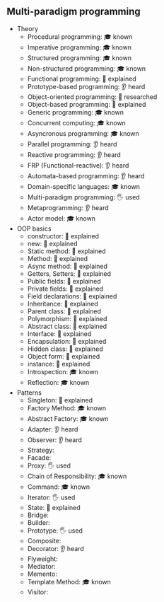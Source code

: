 ## Multi-paradigm programming

- Theory
  - Procedural programming: 🎓 known
  - Imperative programming: 🎓 known
  - Structured programming: 🎓 known
  - Non-structured programming: 🎓 known
  - Functional programming: 🙋 explained
  - Prototype-based programming: 👂 heard
  - Object-oriented programming: 🔬 researched
  - Object-based programming: 🙋 explained
  - Generic programming: 🎓 known
  - Concurrent computing: 🎓 known
  - Asyncronous programming: 🎓 known
  - Parallel programming: 👂 heard
  - Reactive programming: 👂 heard
  - FRP (Functional-reactive): 👂 heard
  - Automata-based programming: 👂 heard
  - Domain-specific languages: 🎓 known
  - Multi-paradigm programming: 🖐️ used
  - Metaprogramming: 👂 heard
  - Actor model: 🎓 known
- OOP basics
  - constructor: 🙋 explained
  - new: 🙋 explained
  - Static method: 🙋 explained
  - Method: 🙋 explained
  - Async method: 🙋 explained
  - Getters, Setters: 🙋 explained
  - Public fields: 🙋 explained
  - Private fields: 🙋 explained
  - Field declarations: 🙋 explained
  - Inheritance: 🙋 explained
  - Parent class: 🙋 explained
  - Polymorphism: 🙋 explained
  - Abstract class: 🙋 explained
  - Interface: 🙋 explained
  - Encapsulation: 🙋 explained
  - Hidden class: 🙋 explained
  - Object form: 🙋 explained
  - instance: 🙋 explained
  - Introspection: 🎓 known
  - Reflection: 🎓 known
- Patterns
  - Singleton: 🙋 explained
  - Factory Method: 🎓 known
  - Abstract Factory: 🎓 known
  - Adapter: 👂 heard
  - Observer: 👂 heard
  - Strategy:
  - Facade:
  - Proxy: 🖐️ used
  - Chain of Responsibility: 🎓 known
  - Command: 🎓 known
  - Iterator: 🖐️ used
  - State: 🙋 explained
  - Bridge:
  - Builder:
  - Prototype: 🖐️ used
  - Composite:
  - Decorator: 👂 heard
  - Flyweight:
  - Mediator:
  - Memento:
  - Template Method: 🎓 known
  - Visitor:
